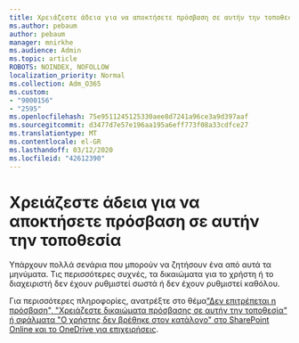 ```yaml
---
title: Χρειάζεστε άδεια για να αποκτήσετε πρόσβαση σε αυτήν την τοποθεσία
ms.author: pebaum
author: pebaum
manager: mnirkhe
ms.audience: Admin
ms.topic: article
ROBOTS: NOINDEX, NOFOLLOW
localization_priority: Normal
ms.collection: Adm_O365
ms.custom:
- "9000156"
- "2595"
ms.openlocfilehash: 75e9511245125330aee8d7241a96ce3a9d397aaf
ms.sourcegitcommit: d3477d7e57e196aa195a6eff773f08a33cdfce27
ms.translationtype: MT
ms.contentlocale: el-GR
ms.lasthandoff: 03/12/2020
ms.locfileid: "42612390"
---
```

# <a name="you-need-permission-to-access-this-site"></a>Χρειάζεστε άδεια για να αποκτήσετε πρόσβαση σε αυτήν την τοποθεσία

Υπάρχουν πολλά σενάρια που μπορούν να ζητήσουν ένα από αυτά τα μηνύματα. Τις περισσότερες συχνές, τα δικαιώματα για το χρήστη ή το διαχειριστή δεν έχουν ρυθμιστεί σωστά ή δεν έχουν ρυθμιστεί καθόλου. 

Για περισσότερες πληροφορίες, ανατρέξτε στο θέμα["Δεν επιτρέπεται η πρόσβαση", "Χρειάζεστε δικαιώματα πρόσβασης σε αυτήν την τοποθεσία" ή σφάλματα "Ο χρήστης δεν βρέθηκε στον κατάλογο" στο SharePoint Online και το OneDrive για επιχειρήσεις](https://docs.microsoft.com/sharepoint/support/administration/access-denied-or-need-permission-error-sharepoint-online-or-onedrive-for-business).
